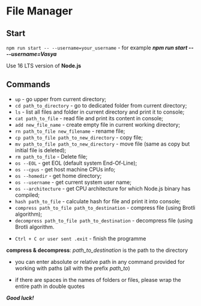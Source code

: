 # File Manager

## Start

`npm run start -- --username=your_username` - for example _**npm run start -- --username=Vasya**_

Use 16 LTS version of **Node.js**

## Commands

- `up` - go upper from current directory;
- `cd path_to_directory` - go to dedicated folder from current directory;
- `ls` - list all files and folder in current directory and print it to console;
- `cat path_to_file` - read file and print its content in console;
- `add new_file_name` - create empty file in current working directory;
- `rn path_to_file new_filename` - rename file;
- `cp path_to_file path_to_new_directory` - copy file;
- `mv path_to_file path_to_new_directory` - move file (same as copy but initial file is deleted);
- `rm path_to_file` - Delete file;
- `os --EOL` - get EOL (default system End-Of-Line);
- `os --cpus` - get host machine CPUs info;
- `os --homedir` - get home directory;
- `os --username` - get current system user name;
- `os --architecture` - get CPU architecture for which Node.js binary has compiled;
- `hash path_to_file` - calculate hash for file and print it into console;
- `compress path_to_file path_to_destination` - compress file (using Brotli algorithm);
- `decompress path_to_file path_to_destination` - decompress file (using Brotli algorithm.

* `Ctrl + C or user sent .exit` - finish the programme

**compress & decompress**: _path_to_destination_ is the path to the directory

- you can enter absolute or relative path in any command provided for working with paths (all with the prefix _path_to_)

- if there are spaces in the names of folders or files, please wrap the entire path in double quotes

**_Good luck!_**
